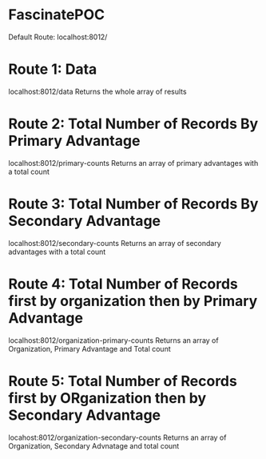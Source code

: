 # FascinatePOC
Default Route: localhost:8012/

# Route 1: Data
localhost:8012/data
Returns the whole array of results

# Route 2: Total Number of Records By Primary Advantage
localhost:8012/primary-counts
Returns an array of primary advantages with a total count

# Route 3: Total Number of Records By Secondary Advantage
localhost:8012/secondary-counts
Returns an array of secondary advantages with a total count

# Route 4: Total Number of Records first by organization then by Primary Advantage
localhost:8012/organization-primary-counts
Returns an array of Organization, Primary Advantage and Total count

# Route 5: Total Number of Records first by ORganization then by Secondary Advantage
locahost:8012/organization-secondary-counts
Returns an array of Organization, Secondary Advnatage and total count
